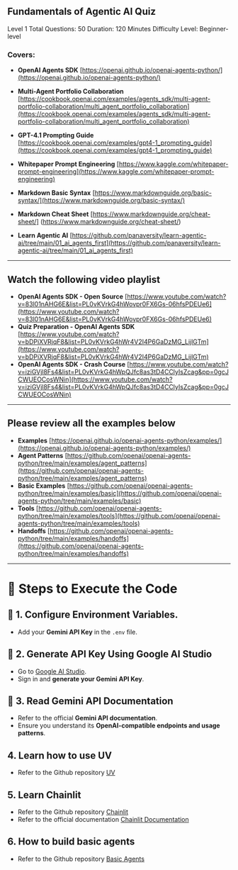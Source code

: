 ## **Fundamentals of Agentic AI Quiz**
Level 1 
Total Questions:  50 
Duration: 120 Minutes 
Difficulty Level: Beginner-level 

### **Covers:**

 - **OpenAI Agents SDK** [https://openai.github.io/openai-agents-python/](https://openai.github.io/openai-agents-python/)

 - **Multi-Agent Portfolio Collaboration** [https://cookbook.openai.com/examples/agents_sdk/multi-agent-portfolio-collaboration/multi_agent_portfolio_collaboration](https://cookbook.openai.com/examples/agents_sdk/multi-agent-portfolio-collaboration/multi_agent_portfolio_collaboration) 

 - **GPT-4.1 Prompting Guide** [https://cookbook.openai.com/examples/gpt4-1_prompting_guide](https://cookbook.openai.com/examples/gpt4-1_prompting_guide)

 - **Whitepaper Prompt Engineering** [https://www.kaggle.com/whitepaper-prompt-engineering](https://www.kaggle.com/whitepaper-prompt-engineering)

 - **Markdown Basic Syntax** [https://www.markdownguide.org/basic-syntax/](https://www.markdownguide.org/basic-syntax/) 

 - **Markdown Cheat Sheet** [https://www.markdownguide.org/cheat-sheet/] (https://www.markdownguide.org/cheat-sheet/) 

 - **Learn Agentic AI** [https://github.com/panaversity/learn-agentic-ai/tree/main/01_ai_agents_first](https://github.com/panaversity/learn-agentic-ai/tree/main/01_ai_agents_first)

 ---

 <!-- ## **Demo Quiz**

  - **OpenAI Agents SDK Demo Quiz** [https://docs.google.com/document/d/1ScLDIqXRdlqfP10tRpGdbZvvUGJoPglc2Sd-0MgJY24/edit?tab=t.0](https://docs.google.com/document/d/1ScLDIqXRdlqfP10tRpGdbZvvUGJoPglc2Sd-0MgJY24/edit?tab=t.0)

  - **Agents SDK Quiz Preparation - Questions** [https://docs.google.com/document/d/1I7HsB1_pojNkcS6uTJYEA_QzVBVBa4YHc3SC5iXtcR0/edit?tab=t.0](https://docs.google.com/document/d/1I7HsB1_pojNkcS6uTJYEA_QzVBVBa4YHc3SC5iXtcR0/edit?tab=t.0) -->


## **Watch the following video playlist**
 - **OpenAI Agents SDK - Open Source** [https://www.youtube.com/watch?v=83l01nAHG6E&list=PL0vKVrkG4hWovpr0FX6Gs-06hfsPDEUe6](https://www.youtube.com/watch?v=83l01nAHG6E&list=PL0vKVrkG4hWovpr0FX6Gs-06hfsPDEUe6)
 - **Quiz Preparation - OpenAI Agents SDK** [https://www.youtube.com/watch?v=bDPiXVRjqF8&list=PL0vKVrkG4hWr4V2I4P6GaDzMG_LijlGTm](https://www.youtube.com/watch?v=bDPiXVRjqF8&list=PL0vKVrkG4hWr4V2I4P6GaDzMG_LijlGTm)
 - **OpenAI Agents SDK - Crash Course** [https://www.youtube.com/watch?v=iziGVjl8Fs4&list=PL0vKVrkG4hWpQJfc8as3tD4CClyIsZcag&pp=0gcJCWUEOCosWNin](https://www.youtube.com/watch?v=iziGVjl8Fs4&list=PL0vKVrkG4hWpQJfc8as3tD4CClyIsZcag&pp=0gcJCWUEOCosWNin)

 ---

 ## **Please review all the examples below**
 - **Examples** [https://openai.github.io/openai-agents-python/examples/](https://openai.github.io/openai-agents-python/examples/)
 - **Agent Patterns** [https://github.com/openai/openai-agents-python/tree/main/examples/agent_patterns](https://github.com/openai/openai-agents-python/tree/main/examples/agent_patterns)
 - **Basic Examples** [https://github.com/openai/openai-agents-python/tree/main/examples/basic](https://github.com/openai/openai-agents-python/tree/main/examples/basic)
 - **Tools** [https://github.com/openai/openai-agents-python/tree/main/examples/tools](https://github.com/openai/openai-agents-python/tree/main/examples/tools)
 - **Handoffs** [https://github.com/openai/openai-agents-python/tree/main/examples/handoffs](https://github.com/openai/openai-agents-python/tree/main/examples/handoffs)


 ---

# 📘 Steps to Execute the Code 
## 🔐 1. Configure Environment Variables.
- Add your **Gemini API Key** in the `.env` file.

## 🧪 2. Generate API Key Using Google AI Studio
- Go to [Google AI Studio](https://makersuite.google.com/app).
- Sign in and **generate your Gemini API Key**.

## 📄 3. Read Gemini API Documentation
- Refer to the official **Gemini API documentation**.
- Ensure you understand its **OpenAI-compatible endpoints and usage patterns**.

## 4. Learn how to use UV
- Refer to the Github repository [UV](https://github.com/panaversity/learn-agentic-ai/tree/main/01_ai_agents_first/01_uv)

## 5. Learn Chainlit
- Refer to the Github repository [Chainlit](https://github.com/panaversity/learn-agentic-ai/tree/main/01_ai_agents_first/05_chainlit)
- Refer to the official documentation [Chainlit Documentation](https://docs.chainlit.io/get-started/overview)

## 6. How to build basic agents
- Refer to the Github repository [Basic Agents](https://github.com/panaversity/learn-agentic-ai/tree/main/01_ai_agents_first/04_hello_agent)